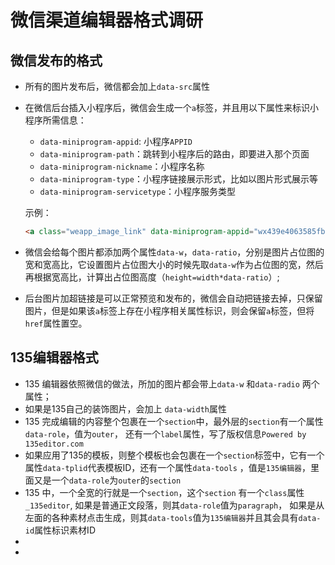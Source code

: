 # 微信渠道编辑器格式调研

## 微信发布的格式

* 所有的图片发布后，微信都会加上`data-src`属性

* 在微信后台插入小程序后，微信会生成一个`a`标签，并且用以下属性来标识小程序所需信息：

  * `data-miniprogram-appid`: 小程序`APPID`
  * `data-miniprogram-path`：跳转到小程序后的路由，即要进入那个页面
  * `data-miniprogram-nickname`：小程序名称
  * `data-miniprogram-type`：小程序链接展示形式，比如以图片形式展示等
  * `data-miniprogram-servicetype`：小程序服务类型

  示例：

  ```html
  <a class="weapp_image_link" data-miniprogram-appid="wx439e4063585fb509" data-miniprogram-path="pages/common/blank-page/index?scene=155574595" data-miniprogram-nickname="大象好物商城" href="" data-miniprogram-type="image" data-miniprogram-servicetype=""><img class="rich_pages " data-ratio="0.3253333333333333" data-s="300,640" data-src="https://mmbiz.qpic.cn/mmbiz_jpg/SMUbjiabyicnH5oqqceBjjQo9bGwXGPER2uzJ27Pb3hygeM6FEd0V8Azz2aaSSpm1e2fseeLwbqFcQwg7Eyva9vw/640?wx_fmt=jpeg" data-type="jpeg" data-w="750" style="width: 677px !important; height: auto !important; visibility: visible !important;" _width="677px" src="https://mmbiz.qpic.cn/mmbiz_jpg/SMUbjiabyicnH5oqqceBjjQo9bGwXGPER2uzJ27Pb3hygeM6FEd0V8Azz2aaSSpm1e2fseeLwbqFcQwg7Eyva9vw/640?wx_fmt=jpeg&amp;tp=webp&amp;wxfrom=5&amp;wx_lazy=1&amp;wx_co=1" crossorigin="anonymous" alt="图片" data-fail="0"></a>
  ```

* 微信会给每个图片都添加两个属性`data-w`，`data-ratio`，分别是图片占位图的宽和宽高比，它设置图片占位图大小的时候先取`data-w`作为占位图的宽，然后再根据宽高比，计算出占位图高度（`height=width*data-ratio`）;

* 后台图片加超链接是可以正常预览和发布的，微信会自动把链接去掉，只保留图片，但是如果该`a`标签上存在小程序相关属性标识，则会保留`a`标签，但将`href`属性置空。

## 135编辑器格式

* 135 编辑器依照微信的做法，所加的图片都会带上`data-w` 和`data-radio` 两个属性；
* 如果是135自己的装饰图片，会加上 `data-width`属性
* 135 完成编辑的内容整个包裹在一个`section`中，最外层的`section`有一个属性`data-role`，值为`outer`， 还有一个`label`属性，写了版权信息`Powered by 135editor.com`
* 如果应用了135的模板，则整个模板也会包裹在一个`section`标签中，它有一个属性`data-tplid`代表模板ID，还有一个属性`data-tools` ，值是`135编辑器`，里面又是一个`data-role`为`outer`的`section`
* 135 中，一个全宽的行就是一个`section`，这个`section` 有一个`class`属性`_135editor`, 如果是普通正文段落，则其`data-role`值为`paragraph`， 如果是从左面的各种素材点击生成，则其`data-tools`值为`135编辑器`并且其会具有`data-id`属性标识素材ID
* 
* 